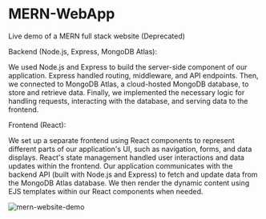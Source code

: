 # MERN-WebApp
Live demo of a MERN full stack website (Deprecated)

Backend (Node.js, Express, MongoDB Atlas):

We used Node.js and Express to build the server-side component of our application. Express handled routing, middleware, and API endpoints.
Then, we connected to MongoDB Atlas, a cloud-hosted MongoDB database, to store and retrieve data.
Finally, we implemented the necessary logic for handling requests, interacting with the database, and serving data to the frontend.

Frontend (React):

We set up a separate frontend using React components to represent different parts of our application's UI, such as navigation, forms, and data displays.
React's state management handled user interactions and data updates within the frontend. Our application communicates with the backend API (built with Node.js and Express) to fetch and update data from the MongoDB Atlas database. We then render the dynamic content using EJS templates within our React components when needed.


<img src="mern.gif" alt="mern-website-demo">
